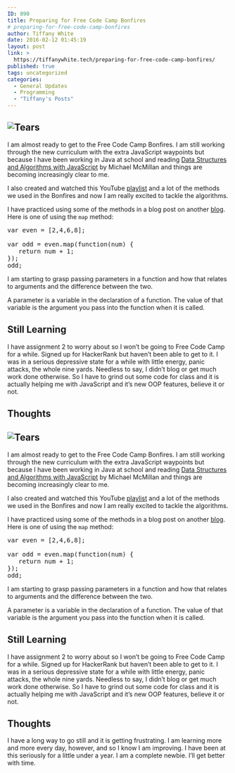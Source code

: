 ```yaml
---
ID: 890
title: Preparing for Free Code Camp Bonfires
# preparing-for-free-code-camp-bonfires
author: Tiffany White
date: 2016-02-12 01:45:19
layout: post
link: >
  https://tiffanywhite.tech/preparing-for-free-code-camp-bonfires/
published: true
tags: uncategorized
categories:
  - General Updates
  - Programming
  - "Tiffany's Posts"
---
```



<h2><img src="https://helloburgh.me/wp-content/uploads/2016/02/Tears.jpeg" alt="Tears" /></h2>
I am almost ready to get to the Free Code Camp Bonfires. I am still working through the new curriculum with the extra JavaScript waypoints but because I have been working in Java at school and reading <a href="http://www.amazon.com/Structures-Algorithms-JavaScript-Michael-McMillan/dp/1449364934">Data Structures and Algorithms with JavaScript</a> by Michael McMillan and things are becoming increasingly clear to me.

I also created and watched this YouTube <a href="https://www.youtube.com/playlist?list=PLyBGKxys5xmeOTt1280DfSlM1HFhrPn-e">playlist</a> and a lot of the methods we used in the Bonfires and now I am really excited to tackle the algorithms.

I have practiced using some of the methods in a blog post on another <a href="https://twhite96.github.io/array-methods-in-JavaScript/" target="_blank">blog</a>. Here is one of using the <code>map</code> method:

<pre class="lang:javascript decode:1 " >
var even = [2,4,6,8];

var odd = even.map(function(num) {
   return num + 1;
});
odd;
</pre>

I am starting to grasp passing parameters in a function and how that relates to arguments and the difference between the two.

A parameter is a variable in the declaration of a function. The value of that variable is the argument you pass into the function when it is called.
<h2>Still Learning</h2>
I have assignment 2 to worry about so I won’t be going to Free Code Camp for a while. Signed up for HackerRank but haven’t been able to get to it. I was in a serious depressive state for a while with little energy, panic attacks, the whole nine yards. Needless to say, I didn’t blog or get much work done otherwise. So I have to grind out some code for class and it is actually helping me with JavaScript and it’s new OOP features, believe it or not.
<h2>Thoughts</h2>



<h2><img src="https://helloburgh.me/wp-content/uploads/2016/02/Tears.jpeg" alt="Tears" /></h2>
I am almost ready to get to the Free Code Camp Bonfires. I am still working through the new curriculum with the extra JavaScript waypoints but because I have been working in Java at school and reading <a href="http://www.amazon.com/Structures-Algorithms-JavaScript-Michael-McMillan/dp/1449364934">Data Structures and Algorithms with JavaScript</a> by Michael McMillan and things are becoming increasingly clear to me.

I also created and watched this YouTube <a href="https://www.youtube.com/playlist?list=PLyBGKxys5xmeOTt1280DfSlM1HFhrPn-e">playlist</a> and a lot of the methods we used in the Bonfires and now I am really excited to tackle the algorithms.

I have practiced using some of the methods in a blog post on another <a href="https://twhite96.github.io/array-methods-in-JavaScript/" target="_blank">blog</a>. Here is one of using the <code>map</code> method:

<pre class="lang:javascript decode:1 " >
var even = [2,4,6,8];

var odd = even.map(function(num) {
   return num + 1;
});
odd;
</pre>

I am starting to grasp passing parameters in a function and how that relates to arguments and the difference between the two.

A parameter is a variable in the declaration of a function. The value of that variable is the argument you pass into the function when it is called.
<h2>Still Learning</h2>
I have assignment 2 to worry about so I won’t be going to Free Code Camp for a while. Signed up for HackerRank but haven’t been able to get to it. I was in a serious depressive state for a while with little energy, panic attacks, the whole nine yards. Needless to say, I didn’t blog or get much work done otherwise. So I have to grind out some code for class and it is actually helping me with JavaScript and it’s new OOP features, believe it or not.
<h2>Thoughts</h2>




I have a long way to go still and it is getting frustrating. I am learning more and more every day, however, and so I know I am improving. I have been at this seriously for a little under a year. I am a complete newbie. I’ll get better with time.